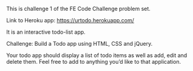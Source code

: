 This is challenge 1 of the FE Code Challenge problem set.

Link to Heroku app: https://urtodo.herokuapp.com/

It is an interactive todo-list app.

Challenge: Build a Todo app using HTML, CSS and jQuery.

Your todo app should display a list of todo items as well as add, edit and delete them. Feel free to add to anything you’d like to that application.
